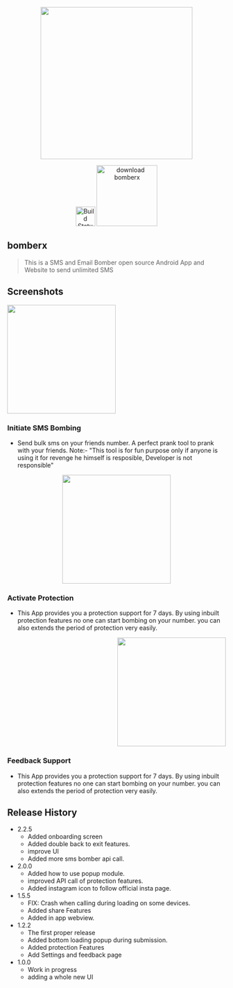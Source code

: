 <p align="center"><img src="https://bomberx.in/img/icon.png" width="350"></p>
<p align="center">
<a href="https://bomberx.in"><img src="https://cdn.iconscout.com/icon/free/png-512/chrome-36-569244.png" width="45"  alt="Build Status"></a>
<a href="https://bomberx.in/update"><img src="https://cdn.worldvectorlogo.com/logos/google-play-download-android-app.svg"  width="140" alt="download bomberx"></a>
</p>

## bomberx

> This is a SMS and Email Bomber open source Android App and Website to send unlimited SMS

## Screenshots
<p align="left"><img src="http://bomberx.in/img/bomber.png" width="250"></p>

### Initiate SMS Bombing

- Send bulk sms on your friends number. A perfect prank tool to prank with your friends. Note:- "This tool is for fun purpose only if anyone is using it for revenge he himself is resposible, Developer is not responsible" 

<p align="center"><img src="http://bomberx.in/img/protection.png" width="250"></p>

### Activate Protection

- This App provides you a protection support for 7 days. By using inbuilt protection features no one can start bombing on your number. you can also extends the period of protection very easily.

<p align="right"><img src="http://bomberx.in/img/feedback.png" width="250"></p>


### Feedback Support

- This App provides you a protection support for 7 days. By using inbuilt protection features no one can start bombing on your number. you can also extends the period of protection very easily.


## Release History

* 2.2.5
    * Added onboarding screen
    * Added double back to exit features.
    * improve UI
    * Added more sms bomber api call.
* 2.0.0
    * Added how to use popup module.
    * improved API call of protection features.
    * Added instagram icon to follow official insta page.
* 1.5.5
    * FIX: Crash when calling during loading on some devices.
    * Added share Features
    * Added in app webview.
* 1.2.2
    * The first proper release
    * Added bottom loading popup during submission.
    * Added protection Features
    * Add Settings and feedback page
* 1.0.0
    * Work in progress
    * adding a whole new UI


